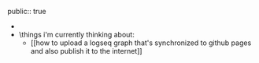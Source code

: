 public:: true

-
- \things i'm currently thinking about:
	- [[how to upload a logseq graph that's synchronized to github pages and also publish it to the internet]]